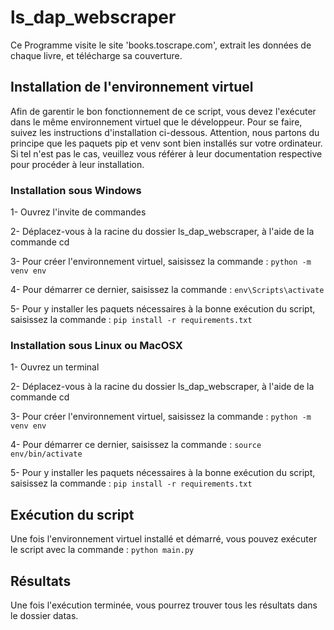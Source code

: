 # ls_dap_webscraper

Ce Programme visite le site 'books.toscrape.com', extrait les données de chaque livre, et télécharge sa couverture.


## Installation de l'environnement virtuel

Afin de garentir le bon fonctionnement de ce script, vous devez l'exécuter dans le même environnement virtuel que le développeur. Pour se faire, suivez les instructions d'installation ci-dessous.
Attention, nous partons du principe que les paquets pip et venv sont bien installés sur votre ordinateur. Si tel n'est pas le cas, veuillez vous référer à leur documentation respective pour procéder à leur installation.


### Installation sous Windows

1- Ouvrez l'invite de commandes

2- Déplacez-vous à la racine du dossier ls_dap_webscraper, à l'aide de la commande cd

3- Pour créer l'environnement virtuel, saisissez la commande : `python -m venv env`

4- Pour démarrer ce dernier, saisissez la commande : `env\Scripts\activate`

5- Pour y installer les paquets nécessaires à la bonne exécution du script, saisissez la commande : `pip install -r requirements.txt`


### Installation sous Linux ou MacOSX

1- Ouvrez un terminal

2- Déplacez-vous à la racine du dossier ls_dap_webscraper, à l'aide de la commande cd

3- Pour créer l'environnement virtuel, saisissez la commande : `python -m venv env`

4- Pour démarrer ce dernier, saisissez la commande : `source env/bin/activate`


5- Pour y installer les paquets nécessaires à la bonne exécution du script, saisissez la commande : `pip install -r requirements.txt`


## Exécution du script

Une fois l'environnement virtuel installé et démarré, vous pouvez exécuter le script avec la commande : `python main.py`

## Résultats

Une fois l'exécution terminée, vous pourrez trouver tous les résultats dans le dossier datas.
